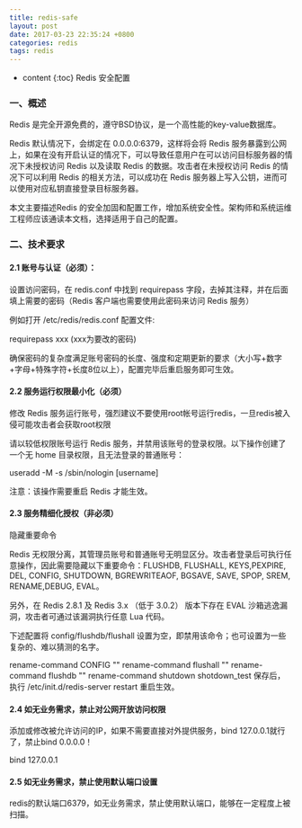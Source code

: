 ```yaml
---
title: redis-safe
layout: post
date: 2017-03-23 22:35:24 +0800
categories: redis
tags: redis
---
```



* content
{:toc}
Redis 安全配置






### 一、概述
Redis 是完全开源免费的，遵守BSD协议，是一个高性能的key-value数据库。

Redis 默认情况下，会绑定在 0.0.0.0:6379，这样将会将 Redis 服务暴露到公网上，如果在没有开启认证的情况下，可以导致任意用户在可以访问目标服务器的情况下未授权访问 Redis 以及读取 Redis 的数据。攻击者在未授权访问 Redis 的情况下可以利用 Redis 的相关方法，可以成功在 Redis 服务器上写入公钥，进而可以使用对应私钥直接登录目标服务器。

本文主要描述Redis 的安全加固和配置工作，增加系统安全性。架构师和系统运维工程师应该通读本文档，选择适用于自己的配置。

### 二、技术要求
#### 2.1 账号与认证（必须）：

设置访问密码，在 redis.conf 中找到 requirepass 字段，去掉其注释，并在后面填上需要的密码（Redis 客户端也需要使用此密码来访问 Redis 服务）

例如打开 /etc/redis/redis.conf 配置文件:

requirepass xxx (xxx为要改的密码)

确保密码的复杂度满足账号密码的长度、强度和定期更新的要求（大小写+数字+字母+特殊字符+长度8位以上），配置完毕后重启服务即可生效。



#### 2.2 服务运行权限最小化（必须）

修改 Redis 服务运行账号，强烈建议不要使用root帐号运行redis，一旦redis被入侵可能攻击者会获取root权限

请以较低权限账号运行 Redis 服务，并禁用该账号的登录权限。以下操作创建了一个无 home 目录权限，且无法登录的普通账号：

useradd -M -s /sbin/nologin [username]

注意：该操作需要重启 Redis 才能生效。



#### 2.3 服务精细化授权（非必须）

隐藏重要命令

Redis 无权限分离，其管理员账号和普通账号无明显区分。攻击者登录后可执行任意操作，因此需要隐藏以下重要命令：FLUSHDB, FLUSHALL, KEYS,PEXPIRE, DEL, CONFIG, SHUTDOWN, BGREWRITEAOF, BGSAVE, SAVE, SPOP, SREM, RENAME,DEBUG, EVAL。

另外，在 Redis 2.8.1 及 Redis 3.x （低于 3.0.2） 版本下存在 EVAL 沙箱逃逸漏洞，攻击者可通过该漏洞执行任意 Lua 代码。

下述配置将 config/flushdb/flushall 设置为空，即禁用该命令；也可设置为一些复杂的、难以猜测的名字。

rename-command CONFIG ""
rename-command flushall ""
rename-command flushdb ""
rename-command shutdown shotdown_test
保存后，执行 /etc/init.d/redis-server restart 重启生效。



#### 2.4 如无业务需求，禁止对公网开放访问权限

添加或修改被允许访问的IP，如果不需要直接对外提供服务，bind 127.0.0.1就行了，禁止bind 0.0.0.0！

bind 127.0.0.1

#### 2.5 如无业务需求，禁止使用默认端口设置

 redis的默认端口6379，如无业务需求，禁止使用默认端口，能够在一定程度上被扫描。

